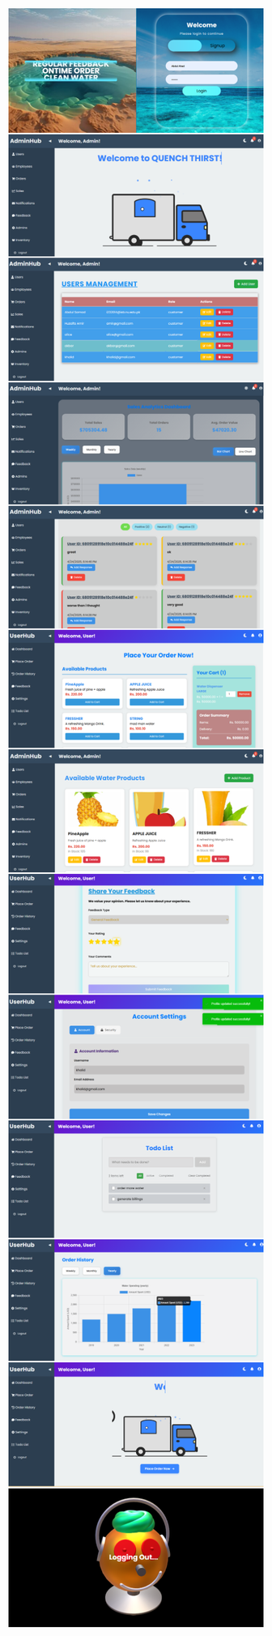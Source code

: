<img src="./assets/1.PNG" alt="The cover image">
<img src="./assets/2.PNG" alt="The cover image">
<img src="./assets/3.PNG" alt="The cover image">
<img src="./assets/4.PNG" alt="The cover image">
<img src="./assets/5.PNG" alt="The cover image">
<img src="./assets/6.PNG" alt="The cover image">
<img src="./assets/7.PNG" alt="The cover image">
<img src="./assets/8.PNG" alt="The cover image">
<img src="./assets/9.PNG" alt="The cover image">
<img src="./assets/10.PNG" alt="The cover image">
<img src="./assets/11.PNG" alt="The cover image">
<img src="./assets/12.PNG" alt="The cover image">
<img src="./assets/13.PNG" alt="The cover image">
